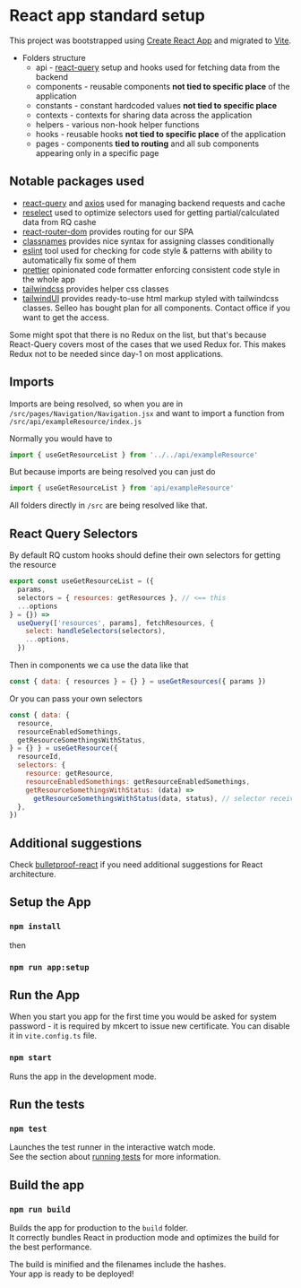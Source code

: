 # React app standard setup

This project was bootstrapped using [Create React App](https://github.com/facebook/create-react-app) and migrated to [Vite](https://vitejs.dev/).

- Folders structure
  - api - [react-query](https://react-query.tanstack.com/) setup and hooks used for fetching data from the backend
  - components - reusable components **not tied to specific place** of the application
  - constants - constant hardcoded values **not tied to specific place**
  - contexts - contexts for sharing data across the application
  - helpers - various non-hook helper functions
  - hooks - reusable hooks **not tied to specific place** of the application
  - pages - components **tied to routing** and all sub components appearing only in a specific page

## Notable packages used

- [react-query](https://react-query.tanstack.com/) and [axios](https://axios-http.com/) used for managing backend requests and cache
- [reselect](https://github.com/reduxjs/reselect) used to optimize selectors used for getting partial/calculated data from RQ cashe
- [react-router-dom](https://reactrouter.com/docs/en/v6) provides routing for our SPA
- [classnames](https://www.npmjs.com/package/classnames) provides nice syntax for assigning classes conditionally
- [eslint](https://www.npmjs.com/package/eslint) tool used for checking for code style & patterns with ability to automatically fix some of them
- [prettier](https://www.npmjs.com/package/prettier) opinionated code formatter enforcing consistent code style in the whole app
- [tailwindcss](https://tailwindcss.com/) provides helper css classes
- [tailwindUI](https://tailwindui.com) provides ready-to-use html markup styled with tailwindcss classes. Selleo has bought plan for all components. Contact office if you want to get the access.

Some might spot that there is no Redux on the list, but that's because React-Query covers most of the cases that we used Redux for. This makes Redux not to be needed since day-1 on most applications.

## Imports

Imports are being resolved, so when you are in `/src/pages/Navigation/Navigation.jsx` and want to import a function from `/src/api/exampleResource/index.js`

Normally you would have to

```js
import { useGetResourceList } from '../../api/exampleResource'
```

But because imports are being resolved you can just do

```js
import { useGetResourceList } from 'api/exampleResource'
```

All folders directly in `/src` are being resolved like that.

## React Query Selectors

By default RQ custom hooks should define their own selectors for getting the resource

```js
export const useGetResourceList = ({
  params,
  selectors = { resources: getResources }, // <== this
  ...options
} = {}) =>
  useQuery(['resources', params], fetchResources, {
    select: handleSelectors(selectors),
    ...options,
  })
```

Then in components we ca use the data like that

```js
const { data: { resources } = {} } = useGetResources({ params })
```

Or you can pass your own selectors

```js
const { data: {
  resource,
  resourceEnabledSomethings,
  getResourceSomethingsWithStatus,
} = {} } = useGetResource({
  resourceId,
  selectors: {
    resource: getResource,
    resourceEnabledSomethings: getResourceEnabledSomethings,
    getResourceSomethingsWithStatus: (data) =>
      getResourceSomethingsWithStatus(data, status), // selector receiving status value from component (eg. from state)
  },
})
```

## Additional suggestions

Check [bulletproof-react](https://github.com/alan2207/bulletproof-react) if you need additional suggestions for React architecture.

## Setup the App

### `npm install`

then

### `npm run app:setup`

## Run the App

When you start you app for the first time you would be asked for system password - it is required by mkcert to issue new certificate. You can disable it in `vite.config.ts` file.
### `npm start`

Runs the app in the development mode.

## Run the tests

### `npm test`

Launches the test runner in the interactive watch mode.\
See the section about [running tests](https://facebook.github.io/create-react-app/docs/running-tests) for more information.

## Build the app

### `npm run build`

Builds the app for production to the `build` folder.\
It correctly bundles React in production mode and optimizes the build for the best performance.

The build is minified and the filenames include the hashes.\
Your app is ready to be deployed!

